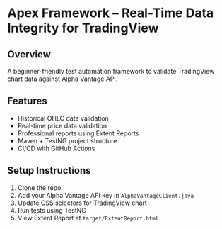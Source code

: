 # Apex Framework – Real-Time Data Integrity for TradingView

## Overview
A beginner-friendly test automation framework to validate TradingView chart data against Alpha Vantage API.

## Features
- Historical OHLC data validation
- Real-time price data validation
- Professional reports using Extent Reports
- Maven + TestNG project structure
- CI/CD with GitHub Actions

## Setup Instructions
1. Clone the repo
2. Add your Alpha Vantage API key in `AlphaVantageClient.java`
3. Update CSS selectors for TradingView chart
4. Run tests using TestNG
5. View Extent Report at `target/ExtentReport.html`
